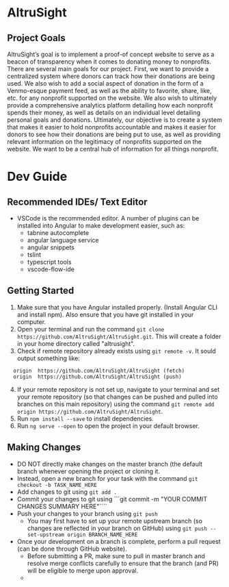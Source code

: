 # AltruSight #

## Project Goals ##
AltruSight’s goal is to implement a proof-of concept website to serve as a beacon of transparency when it comes to donating money to nonprofits. There are several main goals for our project. First, we want to provide a centralized system where donors can track how their donations are being used. We also wish to add a social aspect of donation in the form of a Venmo-esque payment feed, as well as the ability to favorite, share, like, etc. for any nonprofit supported on the website. We also wish to ultimately provide a comprehensive analytics platform detailing how each nonprofit spends their money, as well as details on an individual level detailing personal goals and donations.   Ultimately, our objective is to create a system that makes it easier to hold nonprofits accountable and makes it easier for donors to see how their donations are being put to use, as well as providing relevant information on the legitimacy of nonprofits supported on the website. We want to be a central hub of information for all things nonprofit.

# Dev Guide #
## Recommended IDEs/ Text Editor ##
* VSCode is the recommended editor. A number of plugins can be installed into Angular to make development easier, such as:
  * tabnine autocomplete
  * angular language service
  * angular snippets
  * tslint
  * typescript tools
  * vscode-flow-ide

## Getting Started ##
1. Make sure that you have Angular installed properly. (Install Angular CLI and install npm). Also ensure that you have git installed in your computer.
2. Open your terminal and run the command ```git clone https://github.com/AltruSight/AltruSight.git```. This will create a folder in your home directory called "altrusight".
3. Check if remote repository already exists using ```git remote -v```. It sould output something like:
```
  origin  https://github.com/AltruSight/AltruSight (fetch)
  origin  https://github.com/AltruSight/AltruSight (push)
```

4. If your remote repository is not set up, navigate to your terminal and set your remote repository (so that changes can be pushed and pulled into branches on this main repository) using the command ```git remote add origin https://github.com/AltruSight/AltruSight```. 
5. Run ```npm install --save``` to install dependencies.
6. Run ```ng serve --open``` to open the project in your default browser.

## Making Changes ##
* DO NOT directly make changes on the master branch (the default branch whenever opening the project or cloning it.
* Instead, open a new branch for your task with the command ```git checkout -b TASK_NAME_HERE```
* Add changes to git using ```git add .```
* Commit your changes to git using ```git commit -m \"YOUR COMMIT CHANGES SUMMARY HERE\"````
* Push your changes to your branch using ```git push```
  * You may first have to set up your remote upstream branch (so changes are reflected in your branch on GitHub) using ```git push --set-upstream origin BRANCH_NAME_HERE```
* Once your development on a branch is complete, perform a pull request (can be done through GitHub website).
  * Before submitting a PR, make sure to pull in master branch and resolve merge conflicts carefully to ensure that the branch (and PR) will be eligible to merge upon approval.
  *

